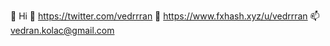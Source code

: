 👋 Hi
🦩 https://twitter.com/vedrrran
🥁 https://www.fxhash.xyz/u/vedrrran
📫 vedran.kolac@gmail.com

<!---
vedrankolac/vedrankolac is a ✨ special ✨ repository because its `README.md` (this file) appears on your GitHub profile.
You can click the Preview link to take a look at your changes.
--->
